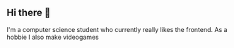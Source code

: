 ## Hi there 👋
I'm a computer science student who currently really likes the frontend.
As a hobbie I also make videogames
